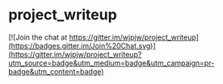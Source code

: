 # project_writeup

[![Join the chat at https://gitter.im/wjpjw/project_writeup](https://badges.gitter.im/Join%20Chat.svg)](https://gitter.im/wjpjw/project_writeup?utm_source=badge&utm_medium=badge&utm_campaign=pr-badge&utm_content=badge)
